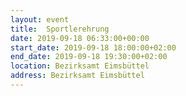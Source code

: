 ```yaml
---
layout: event
title:  Sportlerehrung
date: 2019-09-18 06:33:00+00:00
start_date: 2019-09-18 18:00:00+02:00
end_date: 2019-09-18 19:30:00+02:00
location: Bezirksamt Eimsbüttel
address: Bezirksamt Eimsbüttel
---
```

